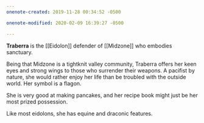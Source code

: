 ```yaml
---
onenote-created: 2019-11-28 00:34:52 -0500

onenote-modified: 2020-02-09 16:39:27 -0500

---
```


**Traberra** is the [[Eidolon]] defender of [[Midzone]] who embodies sanctuary.

Being that Midzone is a tightknit valley community, Traberra offers her keen eyes and strong wings to those who surrender their weapons. A pacifist by nature, she would rather enjoy her life than be troubled with the outside world. Her symbol is a flagon.

She is very good at making pancakes, and her recipe book might just be her most prized possession.

Like most eidolons, she has equine and draconic features.
